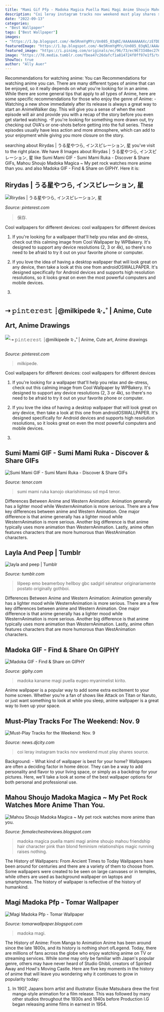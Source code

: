 ```yaml
---
title: "Mami Gif Pfp - Madoka Magica Puella Mami Magi Anime Shoujo Mahou Friendship Hair Character Pink Than Blond Feminism Relationships Magic Running Raises Nothing"
description: "Coi leray instagram tracks nov weekend must play shares source"
date: "2022-09-13"
categories:
- "Best Wallpaper"
tags: ["Best Wallpaper"]
images:
- "https://1.bp.blogspot.com/-Ne5RnmYgMYc/Un085_03qNI/AAAAAAAAAXc/zEfDDAD7OUA/s1600/243441-aliya06.jpg"
featuredImage: "https://1.bp.blogspot.com/-Ne5RnmYgMYc/Un085_03qNI/AAAAAAAAAXc/zEfDDAD7OUA/s1600/243441-aliya06.jpg"
featured_image: "https://i.pinimg.com/originals/ec/96/73/ec9673348ec276b65bb4a7e41d729f83.gif"
image: "https://78.media.tumblr.com/fbea47c26dafcf1a814724f0ff97e1f5/tumblr_p6nbw8B4uo1wl4bbho1_400.gif"
ShowToc: true
author: "Ally Auer"
---
```



Recommendations for watching anime: You can
Recommendations for watching anime you can. There are many different types of anime that can be enjoyed, so it really depends on what you're looking for in an anime. While there are some general tips that apply to all types of Anime, here are some specific recommendations for those who enjoy the genre of Anime: 
-Watching a new show immediately after its release is always a great way to start an AnimeWalker day. This will give you a sense of when the next episode will air and provide you with a recap of the story before you even get started watching. 
-If you're looking for something more drawn out, try checking out OVA's or one-shots before getting into the full series. These episodes usually have less action and more atmosphere, which can add to your enjoyment while giving you more closure on the story.

	

		
searching about Rirydas | うる星やつら, インスピレーション, 星 you've visit to the right place. We have 8 Images about Rirydas | うる星やつら, インスピレーション, 星 like Sumi Mami GIF - Sumi Mami Ruka - Discover &amp; Share GIFs, Mahou Shoujo Madoka Magica ~ My pet rock watches more anime than you. and also Madoka GIF - Find &amp; Share on GIPHY. Here it is:
		
    
## Rirydas | うる星やつら, インスピレーション, 星

<img loading=lazy src="https://i.pinimg.com/originals/ec/96/73/ec9673348ec276b65bb4a7e41d729f83.gif" onerror="this.onerror=null;this.src='https://tse3.mm.bing.net/th?id=OIP.I6S3QiwC2_iFMq7W1NR2XgHaFr&amp;pid=15.1';" alt="Rirydas | うる星やつら, インスピレーション, 星">

_Source: pinterest.com_

>保存. 

	

Cool wallpapers for different devices:
cool wallpapers for different devices 

1. If you're looking for a wallpaper that'll help you relax and de-stress, check out this calming image from Cool Wallpaper by WPBakery. It's designed to support any device resolutions (2, 3 or 4k), so there's no need to be afraid to try it out on your favorite phone or computer.

2. If you love the idea of having a desktop wallpaper that will look great on any device, then take a look at this one from androidOSWALLPAPER. It's designed specifically for Android devices and supports high resolution resolutions, so it looks great on even the most powerful computers and mobile devices.

3.

    
## ⇢ 𝚙𝚒𝚗𝚝𝚎𝚛𝚎𝚜𝚝 ┊@milkipede ༉‧₊˚ | Anime, Cute Art, Anime Drawings

<img loading=lazy src="https://i.pinimg.com/originals/e9/64/2f/e9642f9daec0b1c59cdfab272fc5fd14.gif" onerror="this.onerror=null;this.src='https://tse4.mm.bing.net/th?id=OIP.oEjZFiEB1S4k8SvpecliKgHaEK&amp;pid=15.1';" alt="⇢ 𝚙𝚒𝚗𝚝𝚎𝚛𝚎𝚜𝚝 ┊@milkipede ༉‧₊˚ | Anime, Cute art, Anime drawings">

_Source: pinterest.com_

>milkipede. 

	

Cool wallpapers for different devices:
cool wallpapers for different devices 

1. If you're looking for a wallpaper that'll help you relax and de-stress, check out this calming image from Cool Wallpaper by WPBakery. It's designed to support any device resolutions (2, 3 or 4k), so there's no need to be afraid to try it out on your favorite phone or computer.

2. If you love the idea of having a desktop wallpaper that will look great on any device, then take a look at this one from androidOSWALLPAPER. It's designed specifically for Android devices and supports high resolution resolutions, so it looks great on even the most powerful computers and mobile devices.

3.

    
## Sumi Mami GIF - Sumi Mami Ruka - Discover &amp; Share GIFs

<img loading=lazy src="https://media1.tenor.com/images/c1d1a3282130207087d9cf198aaac5c2/tenor.gif?itemid=17792076" onerror="this.onerror=null;this.src='https://tse1.mm.bing.net/th?id=OIP.wdGjKCEwIHCH2c8ZiqrFwgHaEK&amp;pid=15.1';" alt="Sumi Mami GIF - Sumi Mami Ruka - Discover &amp; Share GIFs">

_Source: tenor.com_

>sumi mami ruka kanojo okarishimasu sd mp4 tenor. 

	

Differences Between Anime and Western Animation: Animation generally has a lighter mood while WesternAnimation is more serious.
There are a few key differences between anime and Western Animation. One major difference is that anime generally has a lighter mood while WesternAnimation is more serious. Another big difference is that anime typically uses more animation than WesternAnimation. Lastly, anime often features characters that are more humorous than WestAnimation characters.

    
## Layla And Peep | Tumblr

<img loading=lazy src="https://78.media.tumblr.com/fbea47c26dafcf1a814724f0ff97e1f5/tumblr_p6nbw8B4uo1wl4bbho1_400.gif" onerror="this.onerror=null;this.src='https://tse1.mm.bing.net/th?id=OIP.ESJTiKviaEo9A0iMc25a7gAAAA&amp;pid=15.1';" alt="layla and peep | Tumblr">

_Source: tumblr.com_

>lilpeep emo beamerboy hellboy gbc sadgirl sénateur originariamente postato originally gothboi. 

	

Differences Between Anime and Western Animation: Animation generally has a lighter mood while WesternAnimation is more serious.
There are a few key differences between anime and Western Animation. One major difference is that anime generally has a lighter mood while WesternAnimation is more serious. Another big difference is that anime typically uses more animation than WesternAnimation. Lastly, anime often features characters that are more humorous than WestAnimation characters.

    
## Madoka GIF - Find &amp; Share On GIPHY

<img loading=lazy src="https://media.giphy.com/media/x7fZ0OyKuqV5m/giphy.gif" onerror="this.onerror=null;this.src='https://tse2.mm.bing.net/th?id=OIP.SQO6EIZ-TFROHUG5099uhQHaEK&amp;pid=15.1';" alt="Madoka GIF - Find &amp; Share on GIPHY">

_Source: giphy.com_

>madoka kaname magi puella eugeo myanimelist kirito. 

	

Anime wallpaper is a popular way to add some extra excitement to your home screen. Whether you’re a fan of shows like Attack on Titan or Naruto, or just want something to look at while you sleep, anime wallpaper is a great way to liven up your space.

    
## Must-Play Tracks For The Weekend: Nov. 9

<img loading=lazy src="https://news.djcity.com/wp-content/uploads/2018/11/coi-600.jpg" onerror="this.onerror=null;this.src='https://tse3.mm.bing.net/th?id=OIP.iAPzzcAlXBd8jo5Fh9oO1QHaE8&amp;pid=15.1';" alt="Must-Play Tracks for the Weekend: Nov. 9">

_Source: news.djcity.com_

>coi leray instagram tracks nov weekend must play shares source. 

	

Background: - What kind of wallpaper is best for your home?
Wallpapers are often a deciding factor in home décor. They can be a way to add personality and flavor to your living space, or simply as a backdrop for your pictures. Here, we'll take a look at some of the best wallpaper options for both personal and professional use.

    
## Mahou Shoujo Madoka Magica ~ My Pet Rock Watches More Anime Than You.

<img loading=lazy src="http://4.bp.blogspot.com/-L4X9u9wnQB0/USoQ5RKD37I/AAAAAAAAABk/ya6MoG0vMW4/s1600/puella_magi_madoka_magica-03-madoka-mami-running.jpg" onerror="this.onerror=null;this.src='https://tse3.mm.bing.net/th?id=OIP.0gsegg0hmwqN_5c2_uHegQHaEK&amp;pid=15.1';" alt="Mahou Shoujo Madoka Magica ~ My pet rock watches more anime than you.">

_Source: femalechestreviews.blogspot.com_

>madoka magica puella mami magi anime shoujo mahou friendship hair character pink than blond feminism relationships magic running raises nothing. 

	

The History of Wallpapers: From Ancient Times to Today
Wallpapers have been around for centuries and there are a variety of them to choose from. Some wallpapers were created to be seen on large canvases or in temples, while others are used as background wallpaper on laptops and smartphones. The history of wallpaper is reflective of the history of humankind.

    
## Magi Madoka Pfp - Tomar Wallpaper

<img loading=lazy src="https://1.bp.blogspot.com/-Ne5RnmYgMYc/Un085_03qNI/AAAAAAAAAXc/zEfDDAD7OUA/s1600/243441-aliya06.jpg" onerror="this.onerror=null;this.src='https://tse2.mm.bing.net/th?id=OIP.-xNfBxpiQx17HVi1lwmdPwHaFI&amp;pid=15.1';" alt="Magi Madoka Pfp - Tomar Wallpaper">

_Source: tomarwallpaper.blogspot.com_

>madoka magi. 

	

The History of Anime: From Manga to Animation
Anime has been around since the late 1800s, and its history is nothing short ofLegend. Today, there are millions of fans across the globe who enjoy watching anime on TV or streaming services. While some may only be familiar with Japan's popular genre, others may have never heard of Studio Ghibli, creators of Spirited Away and Howl's Moving Castle. Here are five key moments in the history of anime that will leave you wondering why it continues to grow in popularity today:
1) In 1907, Japans born artist and illustrator Eisuke Matsubara drew the first manga-style animation for a film release. This was followed by many other studios throughout the 1930s and 1940s before Production I.G began releasing anime films in earnest in 1954.

